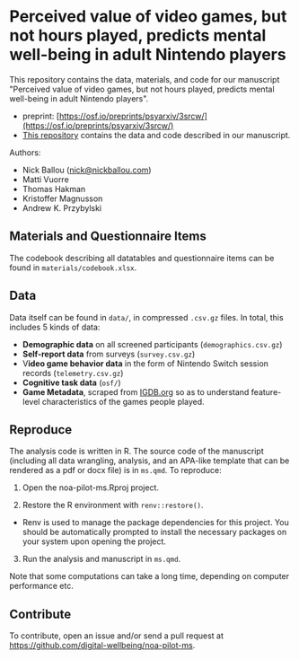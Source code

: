 # Perceived value of video games, but not hours played, predicts mental well-being in adult Nintendo players 

This repository contains the data, materials, and code for our manuscript "Perceived value of video games, but not hours played, predicts mental well-being in adult Nintendo players".

- preprint: [https://osf.io/preprints/psyarxiv/3srcw/](https://osf.io/preprints/psyarxiv/3srcw/)
- [This repository](https://github.com/digital-wellbeing/noa-pilot-ms) contains the data and code described in our manuscript.

Authors:

- Nick Ballou (nick@nickballou.com)
- Matti Vuorre
- Thomas Hakman
- Kristoffer Magnusson
- Andrew K. Przybylski

## Materials and Questionnaire Items

The codebook describing all datatables and questionnaire items can be found in `materials/codebook.xlsx`. 

## Data

Data itself can be found in `data/`, in compressed `.csv.gz` files. In total, this includes 5 kinds of data:

- **Demographic data** on all screened participants (`demographics.csv.gz`)
- **Self-report data** from surveys (`survey.csv.gz`)
- V**ideo game behavior data** in the form of Nintendo Switch session records (`telemetry.csv.gz`)
- **Cognitive task data** (`osf/`)
- **Game Metadata**, scraped from [IGDB.org](IGDB.org) so as to understand feature-level characteristics of the games people played. 



## Reproduce

The analysis code is written in R. The source code of the manuscript (including all data wrangling, analysis, and an APA-like template that can be rendered as a pdf or docx file) is in `ms.qmd`. To reproduce:

1. Open the noa-pilot-ms.Rproj project.

2. Restore the R environment with `renv::restore()`.
- Renv is used to manage the package dependencies for this project. You should be automatically prompted to install the necessary packages on your system upon opening the project. 

3. Run the analysis and manuscript in `ms.qmd`.

Note that some computations can take a long time, depending on computer performance etc.

## Contribute

To contribute, open an issue and/or send a pull request at <https://github.com/digital-wellbeing/noa-pilot-ms>.